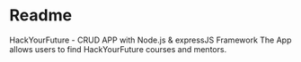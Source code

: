 # Readme
HackYourFuture - CRUD APP with Node.js & expressJS Framework
The App allows users to find HackYourFuture courses and mentors.